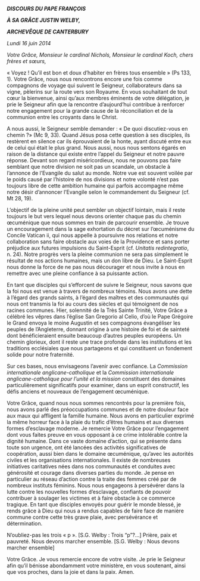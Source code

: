 ***DISCOURS DU PAPE FRANÇOIS***

***À SA GRÂCE JUSTIN WELBY,***

***ARCHEVÊQUE DE CANTERBURY***

*Lundi 16 juin 2014*

*Votre Grâce, Monsieur le cardinal Nichols, Monsieur le cardinal Koch, chers frères et sœurs,*

« Voyez ! Qu’il est bon et doux d’habiter en frères tous ensemble » (Ps 133, 1). Votre Grâce, nous nous rencontrons encore une fois comme compagnons de voyage qui suivent le Seigneur, collaborateurs dans sa vigne, pèlerins sur la route vers son Royaume. En vous souhaitant de tout cœur la bienvenue, ainsi qu’aux membres éminents de votre délégation, je prie le Seigneur afin que la rencontre d’aujourd’hui contribue à renforcer notre engagement pour la grande cause de la réconciliation et de la communion entre les croyants dans le Christ.

A nous aussi, le Seigneur semble demander : « De quoi discutiez-vous en chemin ?» (Mc 9, 33). Quand Jésus posa cette question à ses disciples, ils restèrent en silence car ils éprouvaient de la honte, ayant discuté entre eux de celui qui était le plus grand. Nous aussi, nous nous sentons égarés en raison de la distance qui existe entre l’appel du Seigneur et notre pauvre réponse. Devant son regard miséricordieux, nous ne pouvons pas faire semblant que notre division ne soit pas un scandale, un obstacle à l’annonce de l’Evangile du salut au monde. Notre vue est souvent voilée par le poids causé par l’histoire de nos divisions et notre volonté n’est pas toujours libre de cette ambition humaine qui parfois accompagne même notre désir d’annoncer l’Evangile selon le commandement du Seigneur (cf. Mt 28, 19).

L’objectif de la pleine unité peut sembler un objectif lointain, mais il reste toujours le but vers lequel nous devons orienter chaque pas du chemin œcuménique que nous sommes en train de parcourir ensemble. Je trouve un encouragement dans la sage exhortation du décret sur l’œcuménisme du Concile Vatican ii, qui nous appelle à poursuivre nos relations et notre collaboration sans faire obstacle aux voies de la Providence et sans porter préjudice aux futures impulsions du Saint-Esprit (cf. *Unitatis redintegratio*, n. 24). Notre progrès vers la pleine communion ne sera pas simplement le résultat de nos actions humaines, mais un don libre de Dieu. Le Saint-Esprit nous donne la force de ne pas nous décourager et nous invite à nous en remettre avec une pleine confiance à sa puissante action.

En tant que disciples qui s’efforcent de suivre le Seigneur, nous savons que la foi nous est venue à travers de nombreux témoins. Nous avons une dette à l’égard des grands saints, à l’égard des maîtres et des communautés qui nous ont transmis la foi au cours des siècles et qui témoignent de nos racines communes. Hier, solennité de la Très Sainte Trinité, Votre Grâce a célébré les vêpres dans l’église San Gregorio al Celio, d’où le Pape Grégoire le Grand envoya le moine Augustin et ses compagnons évangéliser les peuples de l’Angleterre, donnant origine à une histoire de foi et de sainteté dont bénéficieraient ensuite beaucoup d’autres peuples européens. Un chemin glorieux, dont il reste une trace profonde dans les institutions et les traditions ecclésiales que nous partageons et qui constituent un fondement solide pour notre fraternité.

Sur ces bases, nous envisageons l’avenir avec confiance. La *Commission internationale anglicane-catholique* et la *Commission internationale anglicane-catholique pour l’unité et la mission* constituent des domaines particulièrement significatifs pour examiner, dans un esprit constructif, les défis anciens et nouveaux de l’engagement œcuménique.

Votre Grâce, quand nous nous sommes rencontrés pour la première fois, nous avons parlé des préoccupations communes et de notre douleur face aux maux qui affligent la famille humaine. Nous avons en particulier exprimé la même horreur face à la plaie du trafic d’êtres humains et aux diverses formes d’esclavage moderne. Je remercie Votre Grâce pour l’engagement dont vous faites preuve en vous opposant à ce crime intolérable contre la dignité humaine. Dans ce vaste domaine d’action, qui se présente dans toute son urgence, ont été lancées des activités significatives de coopération, aussi bien dans le domaine œcuménique, qu’avec les autorités civiles et les organisations internationales. Il existe de nombreuses initiatives caritatives nées dans nos communautés et conduites avec générosité et courage dans diverses parties du monde. Je pense en particulier au réseau d’action contre la traite des femmes créé par de nombreux instituts féminins. Nous nous engageons à persévérer dans la lutte contre les nouvelles formes d’esclavage, confiants de pouvoir contribuer à soulager les victimes et à faire obstacle à ce commerce tragique. En tant que disciples envoyés pour guérir le monde blessé, je rends grâce à Dieu qui nous a rendus capables de faire face de manière commune contre cette très grave plaie, avec persévérance et détermination.

N’oubliez-pas les trois « p ». [S.G. Welby : Trois “p”?...] Prière, paix et pauvreté. Nous devons marcher ensemble. [S.G. Welby : Nous devons marcher ensemble]

Votre Grâce. Je vous remercie encore de votre visite. Je prie le Seigneur afin qu’il bénisse abondamment votre ministère, en vous soutenant, ainsi que vos proches, dans la joie et dans la paix. Amen.